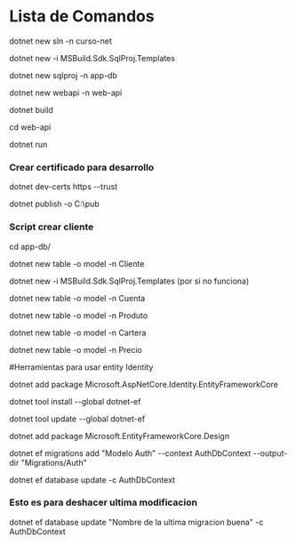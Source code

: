 # Lista de Comandos

dotnet new sln -n curso-net

dotnet new -i MSBuild.Sdk.SqlProj.Templates

dotnet new sqlproj -n app-db

dotnet new webapi -n web-api

dotnet build

cd web-api

dotnet run

### Crear certificado para desarrollo

dotnet dev-certs https --trust

dotnet publish -o C:\pub


### Script crear cliente
cd app-db/

dotnet new table -o model -n Cliente

dotnet new -i MSBuild.Sdk.SqlProj.Templates (por si no funciona)

dotnet new table -o model -n Cuenta

dotnet new table -o model -n Produto

dotnet new table -o model -n Cartera

dotnet new table -o model -n Precio

#Herramientas para usar entity Identity

dotnet add package Microsoft.AspNetCore.Identity.EntityFrameworkCore

dotnet tool install --global dotnet-ef

dotnet tool update --global dotnet-ef

dotnet add package Microsoft.EntityFrameworkCore.Design

dotnet ef migrations add "Modelo Auth" --context AuthDbContext --output-dir "Migrations/Auth"

dotnet ef database update -c AuthDbContext

### Esto es para deshacer ultima modificacion

dotnet ef database update "Nombre de la ultima migracion buena" -c AuthDbContext
